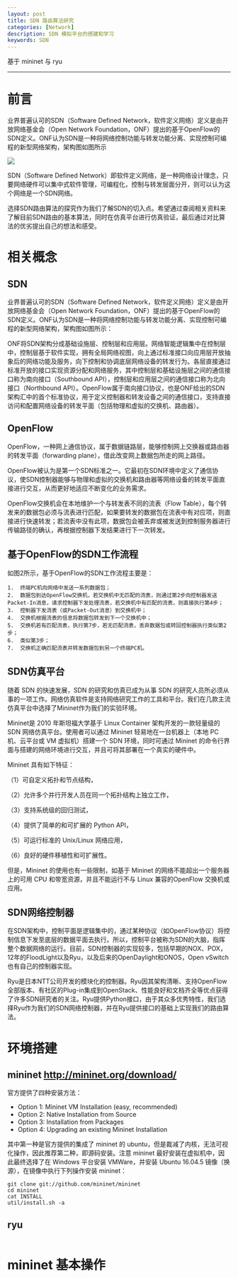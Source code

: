 ```yaml
---
layout: post
title: SDN 路由算法研究
categories: [Network]
description: SDN 模拟平台的搭建和学习
keywords: SDN
---
```


基于 mininet 与 ryu

---

# 前言
业界普遍认可的SDN（Software Defined Network，软件定义网络）定义是由开放网络基金会（Open Network Foundation，ONF）提出的基于OpenFlow的SDN定义。ONF认为SDN是一种将网络控制功能与转发功能分离、实现控制可编程的新型网络架构，架构图如图所示

![](https://github.com/desti-nation/desti-nation.github.io/blob/master/images/posts/sdn/sdn.png?raw=true)

SDN（Software Defined Network）即软件定义网络，是一种网络设计理念，只要网络硬件可以集中式软件管理，可编程化，控制与转发层面分开，则可以认为这个网络是一个SDN网络。

选择SDN路由算法的探究作为我们了解SDN的切入点。希望通过查阅相关资料来了解目前SDN路由的基本算法，同时在仿真平台进行仿真验证，最后通过对比算法的优劣提出自己的想法和感受。

# 相关概念
## SDN
业界普遍认可的SDN（Software Defined Network，软件定义网络）定义是由开放网络基金会（Open Network Foundation，ONF）提出的基于OpenFlow的SDN定义。ONF认为SDN是一种将网络控制功能与转发功能分离、实现控制可编程的新型网络架构，架构图如图所示：


ONF将SDN架构分成基础设施层、控制层和应用层。网络智能逻辑集中在控制层中，控制层基于软件实现，拥有全局网络视图，向上通过标准接口向应用层开放抽象后的网络功能及服务，向下控制和协调底层网络设备的转发行为。各层直接通过标准开放的接口实现资源分配和网络服务，其中控制层和基础设施层之间的通信接口称为南向接口（Southbound API），控制层和应用层之间的通信接口称为北向接口（Northbound API）。OpenFlow属于南向接口协议，也是ONF给出的SDN架构汇中的首个标准协议，用于定义控制器和转发设备之间的通信接口，支持直接访问和配置网络设备的转发平面（包括物理和虚拟的交换机、路由器）。

## OpenFlow

OpenFlow，一种网上通信协议，属于数据链路层，能够控制网上交换器或路由器的转发平面（forwarding plane），借此改变网上数据包所走的网上路径。

OpenFlow被认为是第一个SDN标准之一。它最初在SDN环境中定义了通信协议，使SDN控制器能够与物理和虚拟的交换机和路由器等网络设备的转发平面直接进行交互，从而更好地适应不断变化的业务需求。

OpenFlow交换机会在本地维护一个与转发表不同的流表（Flow Table），每个转发来的数据包必须与流表进行匹配，如果要转发的数据包在流表中有对应项，则直接进行快速转发；若流表中没有此项，数据包会被丢弃或被发送到控制服务器进行传输路径的确认，再根据控制器下发结果进行下一次转发。

## 基于OpenFlow的SDN工作流程

如图2所示，基于OpenFlow的SDN工作流程主要是：

    1.	终端PC机向网络中发送一系列数据包；
    2.	数据包到达OpenFlow交换机，若交换机中无匹配的流表，则通过第2步向控制器发送Packet-In消息，请求控制器下发处理流表，若交换机中有匹配的流表，则直接执行第4步；
    3.	控制器下发流表（或Packet-Out消息）到交换机中；
    4.	交换机根据流表的信息将数据包转发到下一个交换机中；
    5.	交换机若有匹配流表，执行第7步，若无匹配流表，丢弃数据包或转回控制器执行类似第2步；
    6.	类似第3步；
    7.	交换机正确匹配流表并转发数据包到另一个终端PC机。

## SDN仿真平台
随着 SDN 的快速发展，SDN 的研究和仿真已成为从事 SDN 的研究人员所必须从事的一项工作。网络仿真软件是支持网络研究工作的工具和平台。我们在几款主流仿真平台中选择了Mininet作为我们的实验环境。

Mininet是 2010 年斯坦福大学基于 Linux Container 架构开发的一款轻量级的 SDN 网络仿真平台。使用者可以通过 Mininet 轻易地在一台机器上（本地 PC 机、云平台或 VM 虚拟机）搭建一个 SDN 环境，同时可通过 Mininet 的命令行界面与搭建的网络环境进行交互，并且可将其部署在一个真实的硬件中。 

Mininet 具有如下特征：

（1）可自定义拓扑和节点结构，

（2）允许多个并行开发人员在同一个拓扑结构上独立工作，

（3）支持系统级的回归测试，

（4）提供了简单的和可扩展的 Python API，

（5）可运行标准的 Unix/Linux 网络应用，

（6）良好的硬件移植性和可扩展性。

但是，Mininet 的使用也有一些限制，如基于 Mininet 的网络不能超出一个服务器上的可用 CPU 和带宽资源，并且不能运行不与 Linux 兼容的OpenFlow 交换机或应用。

## SDN网络控制器
在SDN架构中，控制平面是逻辑集中的，通过某种协议（如OpenFlow协议）将控制信息下发至底层的数据平面去执行。所以，控制平台被称为SDN的大脑，指挥整个数据网络的运行。目前，SDN控制器的实现较多，包括早期的NOX、POX，12年的FloodLight以及Ryu，以及后来的OpenDaylight和ONOS，Open vSwitch也有自己的控制器实现。

Ryu是日本NTT公司开发的模块化的控制器。Ryu因其架构清晰、支持OpenFlow全部版本、有社区的Plug-in集成到OpenStack、性能良好和文档齐全等优点获得了许多SDN研究者的关注。Ryu提供Python接口，由于其众多优秀特性，我们选择Ryu作为我们的SDN网络控制器，并在Ryu提供接口的基础上实现我们的路由算法。

# 环境搭建

## mininet http://mininet.org/download/

官方提供了四种安装方法：
- Option 1: Mininet VM Installation (easy, recommended)
- Option 2: Native Installation from Source
- Option 3: Installation from Packages
- Option 4: Upgrading an existing Mininet Installation

其中第一种是官方提供的集成了 mininet 的 ubuntu，但是裁减了内核，无法可视化操作，因此推荐第二种，即源码安装。注意 mininet 最好安装在虚拟机中，因此最终选择了在 Windows 平台安装 VMWare，并安装 Ubuntu 16.04.5 镜像（换源），在镜像中执行下列操作安装 mininet：

```
git clone git://github.com/mininet/mininet
cd mininet
cat INSTALL
util/install.sh -a
```

## ryu
```

```

# mininet 基本操作






